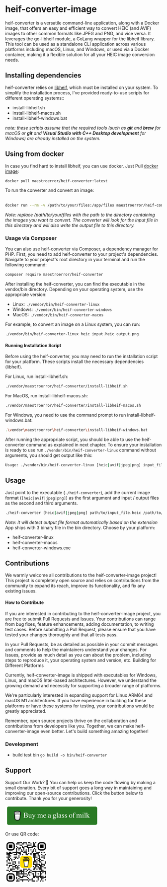 # heif-converter-image

heif-converter is a versatile command-line application, along with a Docker image, that offers an easy and efficient way to convert HEIC (and AVIF) images to other common formats like JPEG and PNG, and vice versa. It leverages the go-libheif module, a GoLang wrapper for the libheif library. This tool can be used as a standalone CLI application across various platforms including macOS, Linux, and Windows, or used via a Docker container, making it a flexible solution for all your HEIC image conversion needs.

## Installing dependencies

heif-converter relies on [libheif](https://github.com/strukturag/libheif), which must be installed on your system. To simplify the installation process, I've provided ready-to-use scripts for different operating systems::

- install-libheif.sh
- install-libheif-macos.sh
- install-libheif-windows.bat

_note: these scripts assume that the required tools (such as **git** and **brew** for macOS or **git** and **Visual Studio with C++ Desktop development** for Windows) are already installed on the system._

## Using from docker

In case you find hard to install libheif, you can use docker. Just Pull [docker image](https://hub.docker.com/r/maestroerror/heif-converter):

```bash
docker pull maestroerror/heif-converter:latest
```

To run the converter and convert an image:

```bash

docker run --rm -v /path/to/your/files:/app/files maestroerror/heif-converter [heic|avif|jpeg|png] /app/files/input_file /app/files/output_file
```

_Note: replace /path/to/your/files with the path to the directory containing the images you want to convert. The converter will look for the input file in this directory and will also write the output file to this directory._

### Usage via Composer

You can also use heif-converter via Composer, a dependency manager for PHP. First, you need to add heif-converter to your project's dependencies. Navigate to your project's root directory in your terminal and run the following command:

```bash
composer require maestroerror/heif-converter
```

After installing the heif-converter, you can find the executable in the vendor/bin directory. Depending on your operating system, use the appropriate version:

- Linux: `./vendor/bin/heif-converter-linux`
- Windows: `./vendor/bin/heif-converter-windows`
- MacOS: `./vendor/bin/heif-converter-macos`

For example, to convert an image on a Linux system, you can run:

```bash
./vendor/bin/heif-converter-linux heic input.heic output.png
```

#### Running Installation Script

Before using the heif-converter, you may need to run the installation script for your platform. These scripts install the necessary dependencies (libheif).

For Linux, run install-libheif.sh:

```bash
./vendor/maestroerror/heif-converter/install-libheif.sh
```

For MacOS, run install-libheif-macos.sh:

```bash
./vendor/maestroerror/heif-converter/install-libheif-macos.sh
```

For Windows, you need to use the command prompt to run install-libheif-windows.bat:

```bash
.\vendor\maestroerror\heif-converter\install-libheif-windows.bat
```

After running the appropriate script, you should be able to use the heif-converter command as explained in next chapter. To ensure your installation is ready to use run `./vendor/bin/heif-converter-linux` command without arguments, you should get output like this:

```bash
Usage: ./vendor/bin/heif-converter-linux [heic|avif|jpeg|png] input_file output_file
```

## Usage

Just point to the executable (`./heif-converter`), add the current image format (`[heic|avif|jpeg|png]`) as the first argument and input / output files as the second and third arguments.

```bash
./heif-converter [heic|avif|jpeg|png] path/to/input_file.heic /path/to/output_file.png
```

_Note: It will detect output file format automatically based on the extension_  
App ships with 3 binary file in the bin directory. Choose by your platform:

- heif-converter-linux
- heif-converter-macos
- heif-converter-windows.exe

## Contributions

We warmly welcome all contributions to the heif-converter-image project! This project is completely open source and relies on contributions from the community to expand its reach, improve its functionality, and fix any existing issues.

#### How to Contribute

If you are interested in contributing to the heif-converter-image project, you are free to submit Pull Requests and Issues. Your contributions can range from bug fixes, feature enhancements, adding documentation, to writing test cases. Before submitting a Pull Request, please ensure that you have tested your changes thoroughly and that all tests pass.

In your Pull Requests, be as detailed as possible in your commit messages and comments to help the maintainers understand your changes. For Issues, provide as much detail as you can about the problem, including steps to reproduce it, your operating system and version, etc.
Building for Different Platforms

Currently, heif-converter-image is shipped with executables for Windows, Linux, and macOS Intel-based architectures. However, we understand the growing demand and necessity for supporting a broader range of platforms.

We're particularly interested in expanding support for Linux ARM64 and macOS M1 architectures. If you have experience in building for these platforms or have these systems for testing, your contributions would be greatly appreciated.

Remember, open source projects thrive on the collaboration and contributions from developers like you. Together, we can make heif-converter-image even better. Let's build something amazing together!

### Development

- build test bin `go build -o bin/heif-converter`

## Support

Support Our Work? 🌟 You can help us keep the code flowing by making a small donation. Every bit of support goes a long way in maintaining and improving our open-source contributions. Click the button below to contribute. Thank you for your generosity!

[<img src="https://github.com/MaestroError/resources/blob/maestro/buymeamilk/green-2.png" width="300px">](https://www.buymeacoffee.com/maestroerror)

Or use QR code:

[<img src="https://github.com/MaestroError/resources/blob/maestro/buymeamilk/qr-code.png" width="135px">](https://www.buymeacoffee.com/maestroerror)
